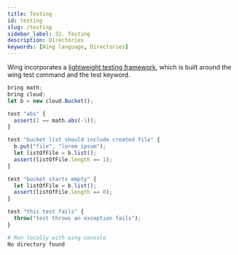 ```yaml
---
title: Testing
id: testing
slug: /testing
sidebar_label: 32. Testing
description: Directories
keywords: [Wing language, Directories]
---
```


Wing incorporates a [lightweight testing framework](/docs/concepts/tests), which is built around the wing test command and the test keyword.

```js playground example title="main.w"
bring math;
bring cloud;
let b = new cloud.Bucket();

test "abs" {
  assert(1 == math.abs(-1));
}

test "bucket list should include created file" {
  b.put("file", "lorem ipsum");
  let listOfFile = b.list();
  assert(listOfFile.length == 1);
}

test "bucket starts empty" {
  let listOfFile = b.list();
  assert(listOfFile.length == 0);
}

test "this test fails" {
  throw("test throws an exception fails");
}
```

```bash title="Wing console output"
# Run locally with wing console
No directory found
```




